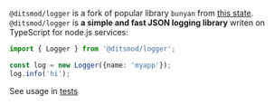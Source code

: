 `@ditsmod/logger` is a fork of popular library `bunyan` from [this state](https://github.com/trentm/node-bunyan/tree/fe31b8).
`@ditsmod/logger` is **a simple and fast JSON logging library** writen on TypeScript for node.js services:

```ts
import { Logger } from '@ditsmod/logger';

const log = new Logger({name: 'myapp'});
log.info('hi');
```

See usage in [tests](test)
